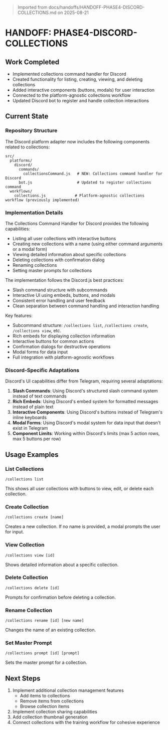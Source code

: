 > Imported from docs/handoffs/HANDOFF-PHASE4-DISCORD-COLLECTIONS.md on 2025-08-21

# HANDOFF: PHASE4-DISCORD-COLLECTIONS

## Work Completed
- Implemented collections command handler for Discord
- Created functionality for listing, creating, viewing, and deleting collections
- Added interactive components (buttons, modals) for user interaction
- Connected to the platform-agnostic collections workflow
- Updated Discord bot to register and handle collection interactions

## Current State

### Repository Structure
The Discord platform adapter now includes the following components related to collections:

```
src/
  platforms/
    discord/
      commands/
        collectionsCommand.js   # NEW: Collections command handler for Discord
      bot.js                    # Updated to register collections command
  workflows/
    collections.js             # Platform-agnostic collections workflow (previously implemented)
```

### Implementation Details

The Collections Command Handler for Discord provides the following capabilities:
- Listing all user collections with interactive buttons
- Creating new collections with a name (using either command arguments or a modal form)
- Viewing detailed information about specific collections
- Deleting collections with confirmation dialog
- Renaming collections
- Setting master prompts for collections

The implementation follows the Discord.js best practices:
- Slash command structure with subcommands
- Interactive UI using embeds, buttons, and modals
- Consistent error handling and user feedback
- Clean separation between command handling and interaction handling

Key features:
- Subcommand structure: `/collections list`, `/collections create`, `/collections view`, etc.
- Rich embeds for displaying collection information
- Interactive buttons for common actions
- Confirmation dialogs for destructive operations
- Modal forms for data input
- Full integration with platform-agnostic workflows

### Discord-Specific Adaptations

Discord's UI capabilities differ from Telegram, requiring several adaptations:
1. **Slash Commands**: Using Discord's structured slash command system instead of text commands
2. **Rich Embeds**: Using Discord's embed system for formatted messages instead of plain text
3. **Interactive Components**: Using Discord's buttons instead of Telegram's inline keyboards
4. **Modal Forms**: Using Discord's modal system for data input that doesn't exist in Telegram
5. **Component Limits**: Working within Discord's limits (max 5 action rows, max 5 buttons per row)

## Usage Examples

### List Collections
```
/collections list
```
This shows all user collections with buttons to view, edit, or delete each collection.

### Create Collection
```
/collections create [name]
```
Creates a new collection. If no name is provided, a modal prompts the user for input.

### View Collection
```
/collections view [id]
```
Shows detailed information about a specific collection.

### Delete Collection
```
/collections delete [id]
```
Prompts for confirmation before deleting a collection.

### Rename Collection
```
/collections rename [id] [new name]
```
Changes the name of an existing collection.

### Set Master Prompt
```
/collections prompt [id] [prompt]
```
Sets the master prompt for a collection.

## Next Steps
1. Implement additional collection management features
   - Add items to collections
   - Remove items from collections
   - Browse collection items
2. Implement collection sharing capabilities
3. Add collection thumbnail generation
4. Connect collections with the training workflow for cohesive experience 